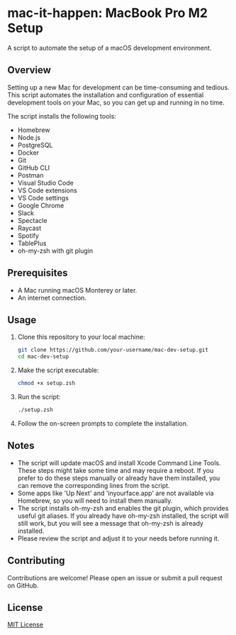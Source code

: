 # mac-it-happen: MacBook Pro M2 Setup

A script to automate the setup of a macOS development environment.

## Overview

Setting up a new Mac for development can be time-consuming and tedious. This script automates the installation and configuration of essential development tools on your Mac, so you can get up and running in no time.

The script installs the following tools:

- Homebrew
- Node.js
- PostgreSQL
- Docker
- Git
- GitHub CLI
- Postman
- Visual Studio Code
- VS Code extensions
- VS Code settings
- Google Chrome
- Slack
- Spectacle
- Raycast
- Spotify
- TablePlus
- oh-my-zsh with git plugin

## Prerequisites

- A Mac running macOS Monterey or later.
- An internet connection.

## Usage

1. Clone this repository to your local machine:

   ```sh
   git clone https://github.com/your-username/mac-dev-setup.git
   cd mac-dev-setup
   ```

2. Make the script executable:

   ```sh
   chmod +x setup.zsh
   ```

3. Run the script:

   ```sh
   ./setup.zsh
   ```

4. Follow the on-screen prompts to complete the installation.

## Notes

- The script will update macOS and install Xcode Command Line Tools. These steps might take some time and may require a reboot. If you prefer to do these steps manually or already have them installed, you can remove the corresponding lines from the script.
- Some apps like 'Up Next' and 'inyourface.app' are not available via Homebrew, so you will need to install them manually.
- The script installs oh-my-zsh and enables the git plugin, which provides useful git aliases. If you already have oh-my-zsh installed, the script will still work, but you will see a message that oh-my-zsh is already installed.
- Please review the script and adjust it to your needs before running it.

## Contributing

Contributions are welcome! Please open an issue or submit a pull request on GitHub.

## License

[MIT License](LICENSE)
